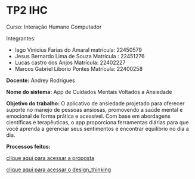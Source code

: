 # TP2 IHC
Curso: Interação Humano Computador

Integrantes:
* Iago Vinicius Farias do Amaral matrícula: 22450579
* Jesus Bernardo Lima de Souza Matrícula : 22451276
* Lucas castro dos Anjos Matrícula: 22402227
* Marcos Gabriel Liborio Pontes Matrícula: 22400258

**Docente:** Andrey Rodrigues

**Nome do sistema:** App de Cuidados Mentais Voltados a Ansiedade

**Objetivo do trabalho:** O aplicativo de ansiedade projetado para oferecer suporte no manejo de pessoas ansiosas, promovendo a saúde mental e emocional de forma prática e acessível. Com base em abordagens científicas e terapêuticas, o app proporciona ferramentas diárias para que você aprenda a gerenciar seus sentimentos e encontrar equilíbrio no dia a dia.

**Processos feitos:**

[clique aqui para acessar a proposta](https://github.com/Ghostdoce/IHC2/tree/main/docs/1.%20Proposta)


[clique aqui para acessar o design_thinking](https://github.com/Ghostdoce/IHC2/tree/main/docs/2.%20Design_Thinking)
